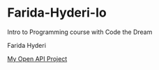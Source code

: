 # Farida-Hyderi-Io
Intro to Programming course with Code the Dream


Farida Hyderi

[My Open API Project](https://github.com/faridahyderi/OpenAPI)

